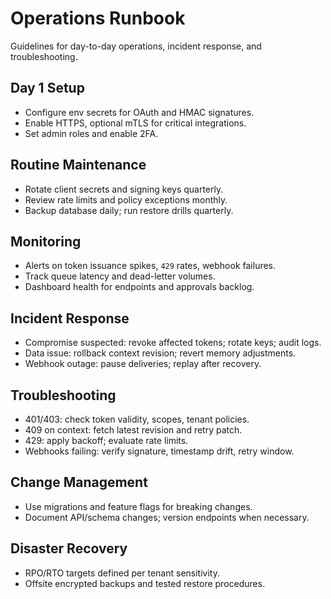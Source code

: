 # Operations Runbook

Guidelines for day-to-day operations, incident response, and troubleshooting.

## Day 1 Setup
- Configure env secrets for OAuth and HMAC signatures.
- Enable HTTPS, optional mTLS for critical integrations.
- Set admin roles and enable 2FA.

## Routine Maintenance
- Rotate client secrets and signing keys quarterly.
- Review rate limits and policy exceptions monthly.
- Backup database daily; run restore drills quarterly.

## Monitoring
- Alerts on token issuance spikes, `429` rates, webhook failures.
- Track queue latency and dead-letter volumes.
- Dashboard health for endpoints and approvals backlog.

## Incident Response
- Compromise suspected: revoke affected tokens; rotate keys; audit logs.
- Data issue: rollback context revision; revert memory adjustments.
- Webhook outage: pause deliveries; replay after recovery.

## Troubleshooting
- 401/403: check token validity, scopes, tenant policies.
- 409 on context: fetch latest revision and retry patch.
- 429: apply backoff; evaluate rate limits.
- Webhooks failing: verify signature, timestamp drift, retry window.

## Change Management
- Use migrations and feature flags for breaking changes.
- Document API/schema changes; version endpoints when necessary.

## Disaster Recovery
- RPO/RTO targets defined per tenant sensitivity.
- Offsite encrypted backups and tested restore procedures.